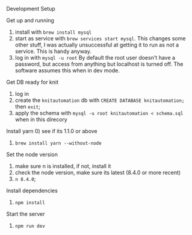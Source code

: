 


Development Setup

Get up and running
1) install with `brew install mysql`
2) start as service with `brew services start mysql`. This changes some other stuff, I was actually unsuccessful at getting it to run as not a service. This is handy anyway.
3) log in with `mysql -u root` By default the root user doesn't have a password, but access from anything but localhost is turned off. The software assumes this when in dev mode.

Get DB ready for knit
1) log in
2) create the `knitautomation` db with `CREATE DATABASE knitautomation;` then `exit`;
3) apply the schema with `mysql -u root knitautomation < schema.sql` when in this direcory

Install yarn
0) see if its 1.1.0 or above
1) `brew install yarn --without-node`

Set the node version
1) make sure n is installed, if not, install it
2) check the node version, make sure its latest (8.4.0 or more recent)
3) `n 8.4.0`;

Install dependencies
1) `npm install`

Start the server
1) `npm run dev`
